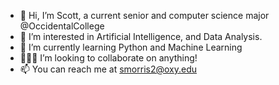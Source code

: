 - 👋 Hi, I’m Scott, a current senior and computer science major @OccidentalCollege
- 👀 I’m interested in Artificial Intelligence, and Data Analysis. 
- 🌱 I’m currently learning Python and Machine Learning
- 👨🏽‍💻 I’m looking to collaborate on anything!
- 📫 You can reach me at smorris2@oxy.edu

<!---
scottdmorris/scottdmorris is a ✨ special ✨ repository because its `README.md` (this file) appears on your GitHub profile.
You can click the Preview link to take a look at your changes.
--->
